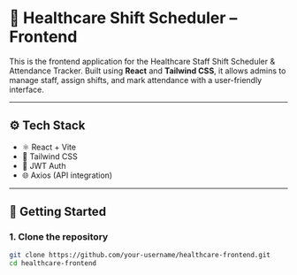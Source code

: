# 🏥 Healthcare Shift Scheduler – Frontend

This is the frontend application for the Healthcare Staff Shift Scheduler & Attendance Tracker. Built using **React** and **Tailwind CSS**, it allows admins to manage staff, assign shifts, and mark attendance with a user-friendly interface.

---

## ⚙️ Tech Stack

- ⚛️ React + Vite
- 💨 Tailwind CSS
- 🔐 JWT Auth
- 🌐 Axios (API integration)

---

## 🚀 Getting Started

### 1. Clone the repository

```bash
git clone https://github.com/your-username/healthcare-frontend.git
cd healthcare-frontend
